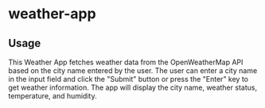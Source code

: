 # weather-app

## Usage

This Weather App fetches weather data from the OpenWeatherMap API based on the city name entered by the user. The user can enter a city name in the input field and click the "Submit" button or press the "Enter" key to get weather information. The app will display the city name, weather status, temperature, and humidity.
